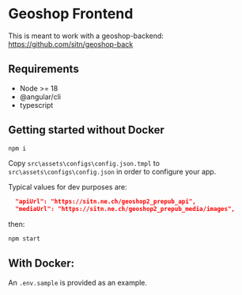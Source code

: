 # Geoshop Frontend

This is meant to work with a geoshop-backend: https://github.com/sitn/geoshop-back

## Requirements

 * Node >= 18
 * @angular/cli
 * typescript

## Getting started without Docker

```sh
npm i
```

Copy `src\assets\configs\config.json.tmpl` to `src\assets\configs\config.json` in order to configure your app.

Typical values for dev purposes are:

```json
  "apiUrl": "https://sitn.ne.ch/geoshop2_prepub_api",
  "mediaUrl": "https://sitn.ne.ch/geoshop2_prepub_media/images",
```

then:

```sh
npm start
```

## With Docker:

An `.env.sample` is provided as an example.

